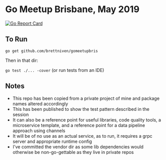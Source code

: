 # Go Meetup Brisbane, May 2019

[![Go Report Card](https://goreportcard.com/badge/brettniven/gomeetupbris)](https://goreportcard.com/report/brettniven/gomeetupbris)

## To Run

```go get github.com/brettniven/gomeetupbris```

Then in that dir:

```go test ./... -cover``` (or run tests from an IDE)

## Notes
 * This repo has been copied from a private project of mine and package names altered accordingly
 * This has been published to show the test pattern described in the session
 * It can also be a reference point for useful libraries, code quality tools, a microservice template, and a reference point for a data pipeline approach using channels 
 * It will be of no use as an actual service, as to run, it requires a grpc server and appropriate runtime config
 * I've committed the vendor dir as some lib dependencies would otherwise be non-go-gettable as they live in private repos
